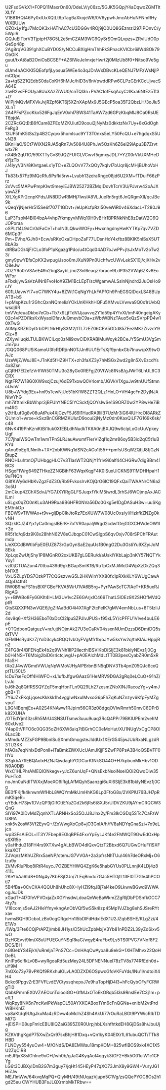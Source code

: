 U2FsdGVkX1+F0PQ11MaxrOn60/OdeLV/y06zc/5GJK5GQpjY4aDqwoZGMTltXLfY
V1B81HQt46Py0xlUxXQtLt6pTag6aXkojeW6/0V6ypwhJmcAbHuNFNmRHyWXBUUw
QZOxLy1fgJ7McQK3xHAThAC7cU3DGGv4ROj9jO0UQ8GEzmzi297IPOnvC/y5WpIR
GQJuEITbrV3TjptpH78G5L2e5mCZAM3WG9QySrSOmQLvpzs+ZRvlUdO0pGeSp48p
2Ag8rqVG391ghXCuBYD0S/yNCCuBXlgHmThhRkSPnacKVICbr6ilW48Ok79ObGiK
guut/txAt8aB2OniOsBCSEF+AZ6lWeJeImxjeHwrt2j0MIzUb8f0+Nitso9Ve5gu
dUm4nACKKl5QEofpfjLyosua5WEe4o3qJDrAVxDBvcKLeQENJ7MFzWsNjIPmCDpc
2a+tqSZ21QEdbS0daCxKH6hMJc/hID3r/6nVpwddRPw6CLPzGErKCcUjvacSA64E
zlwR2vsFFOUya8UuXAzZiWU0/cnTQl3n+PVAC1ofFsqAcyCzIKxa6NtEz5Tt3+l7
WIPjrMQvMFXVkJvjRZpf6KT6j5XZnXApMx9J5GEcP5oa35F2QbzLH/3oJlu5XLnT
2A4PFsPZccKkx526FgJqEnV0xhl7BWS41TaAW7zd6GPzKbqMlJ8Oa0RsUET6pjdA
2CZRcGQtEtB9fCam8ZFEqMZKUlutD9ooui2jNyMz0dkktzNv7Uy+8xGdOghFeRg3
13UF5fnK5tSs2p4B2Cyqvx5homIsuc9YT3T0nxs5eLY50FcQU+e7hgdqxS5UvN28
BKnHaO/9Ct7WiXN2RJA5qRn7Jv5084U8PhJw5OzKh6Z6el29iApu3B7Zrvtwtx7R
nX4Br2qU1G/59lXTTyGvS9JQZFUfGLVCwvf5gmxyJDL7+YZ00rVkUXMHeDeYjzTb
/J4Iyy//3N/8KlvtgaeLx1yTC+eZLQOvV77xQOy7kqIvI7bUqr8jcMHjBUhoVoHJ
Tk83fx57Fz9MQcRfu5Psfki5rw+Lvubh13zdraRngc08jd6U2XM+fTDuiF66zPrz
2xVvc5MAPwPmpKIwt9meyiEJBW25272BZMqIDovhTcrV3U/PJvrw42oAJXyavAZF
XfLXgKPr2cnpKFds/JN8DDwRIMHj7IwslA8VLJueRn5rgt6JnQRgmXII/qcJBe9k
vQeqYjNjerHr515Se6f707T1GDvt+/eUpKcfpRzI50veWiR0v46XdacL+T280J96
LuP3FspM4Bl04bzA4vhp7fkmpyvMWq10H0vBHr1BPRNkNhE8zDatW2C6QJOPoraa
oSPLt14L9dCr0dFaCeT+holN3LQkwiWOFy+HwxnhgdnyHwKYTKp7qv7VZD6MCp3f
Pm+EVhq/GJh8+Ecw/sRKxOxaDHpoZaF77UDsnHoY4xfbz8BKIK5nlSsX5UT8bA3x
dtRBaDG/4jF/CLo3foP1pKgazg1Pdo/u4tCqd04AD7oJwPP+jtsJxMoTv2oTw23/
gmy9pwYEfsCpKX2wpugiJsoo0mJXuN9Pn0UchfwcUWvLekSX10j/cjXHv2vO8eJw
JOZY9o0rVSAeE49n2bqjSaybL/no23nI6eaqz7orace9LdP352VWq6ZKv8EoWFxr
aFbxkjywSaVzAINr8FvoHoX9ZM1BcLEpT/scWgamwALSslnNjndrd2JuOsHo9rJY
601LUavwYl7+oC7WKY4u+8ZWt1CqNgYhLkFAPfOh9PnEGSQlDoxLS48BUpATB+bS
I+pMspKzu1r2GhcQxnNQmeIiaYOkUnKHkhHQFu5XMvuLVwwa9Q0x1rUvbQwsdj6R
tmVVq/euaDkbo7eCb+Tb7x9LjfTdVIJjaavvq2Y1d59p4YfvXl/tmF40ngeigAKy
02c4vPZOi1ksKxWyaolDfavJuQmevbC9a+zWbtWBNzTAuo5xQzSVrpPD4w10XTwG
A0MpXRZ6DyGrbDPL16rHtyS3M2/tTL7zEZ06CEV5GDd85ZEezMKzZivzcY9Glz+8
rZXywIluqkLTULBKWClLqo0zNli9xwClDXRABlMuWqyk2BCeJY5SmU3VgSmJm7pu
/GQQ068PUSiKamoU3fcRDRj/nN0TJJn6UU1ErTsXjf9pnbxGb7Inuw/pX9twOAJz
UzeWjZ/WsJ8E+JTnKd5fHZ9HTX+zh3faXZ3y7hMSGx2wd2g8n5XvEzcdYs4x8Zsn
gCjRH7El2efzVrIfWt50TMU3o28yGo0REFgjZ0VtWc8fNsB/gJWrT6LhUL9C3CRX
NgtFR7W18G0XW9xcjCzuj/6dE9TxowQ0V4omb/JGVkV1XguJw9tnUUfStmnoUvnV
U8b+WYdg3Eu+hnl9sTewNjUc51bKfW8ZZT2QLz1HnLO+VH4gcFn2DyjNJANiwYhG
mh7ifXmikBbWhpr3jBFUhYNEC5lYCSckfjQOYsIwSe1S9ORZ0w2YP8wHe7iBm4RG
y2tHLuf0g8v08uAtPuk4XjCzvF5J69I1HudRA9lilB7UzMr3iG64lUHrcOI8ARkZ
QUmio1+wrxe+kSxzBnCGRMZKUlutD9ooui2jNyMz0dn0KaxQiLF7G169k6sk/c48
6NvK419PhKzniKtBi1tuk0XfEBLdhNudkTK6A0njBXJQ9w6clpLoGcUuVpkeyUgf
7C7jhaiWSQwTm1wmTPnSLRJauAwumfFIerVIZql1q2mr86oy5B3id2qC5t1uBKYd
gAnu9oEgfLNmIh+TX+2nbKWNq1dSN2cACo1t55++pmfsUSqWZQfjJ8fjGzNBtupZ
RNOHLuhtmOj7UHbggHLC7v3TlasWT2QNjY1frlv9i0alf44CHGRw7digBBm41BCS
HSgoFIWrg649ZTHkeZZNGBihF63WqxKqgF4K0iSuxUlCKNS911MDHHpaH19uFNQh
G8fKWy6dHbKvZgzFdZ3O/Rb9FvkosIrvKOjQrO6lC19QFxQaiTWAANrCN6a23o5U
2mCkup4ZChXSdvJ/YG7JXYlRgGLFSJuqxfYkiM5iwrdL3rhSJ6WOjmpAxJACILmI
uSLgx0qZO0nKLu3AH9Roa9B6HFR0NVa56Dc0Gkg5e1DgDASuH3w+uuSKgEM/nkDp
FBDW9vTIVWAx+t9v+gljDpClkJtoRz7EoXUW7V/08UcOxs/yI/HzkfkZNZgOkvNH
SQzkICJZ4Yjx1yCa0mgslBErK+7ofVR0apaIjWrgd2cdwfGejGGXCHWdeOW1I+3e
lIR5t1d/q9dz9K8x28hhN62V8sCJbqpC01CwSlgpS6qvOxjv708rSPChFRAutmdp
lJeXCCdBWtlbFpE0EUZ873rGpGynSaE2quUs1B0ngG2Du3GstiYu9XZyiJoM8Ekk
XpLqqZwUtjShy1P8MGnRO2xxUKB7gLGERu/d/aUsklYKbLajp3nKY57NQTYkYoy1
vzl0jCTUAZun470tbu439d9gkBGapSmIK1B/RuTpCxMJiMcD4WpXzDkZQq3bN1X6
VxUSZLpYDS7OzkPT7CQGszvwG5L2HKWinYXX80fx1pRXkKLY6WUgCawA4QpD4thG
RW0B9haFS1bsBlXFGBeFKVA5WrU1VA6B5rg+PyrPAwScTC7lAeT+KR5uxRJRigAG
y++BlWBo8Fy6GKIt4I+LM3Uv1vcZE6GArjxIC469ThatL5lOEz9X2SHOfMVdQptR
GtsSQXXPN3wVQE6j/gZifAaBdO4i4X1XgF2tcFeIK7gMV4emNbLus+8T5IzIiJ2d
4sv9q6+Xf2H36EboT0xDcCl2lpuSZPJlvJPUS+f95xL5Y/cPFFU1VIve4buLE6pE
+0TQdbonQatguzV+nr/ujtNOjmAk27U3eCaRV04ssxnNUmDzzsD6DmtDQ5s8tTVV
GFMlHsRydKzZjYoD3cyk4RQQ1vb0yFVgMfrfb/oJYw5ksYw2q/tnKlAiJHppjBn2
Z4FG8r4/BFENqEk4b2q9WNh1IIP2IlecthIBSVlKbDiSIjE3k81bkIyNEvz1j0Cg
b0H4NS+T6Mbig2biD6r4ctcjwgU+pA0EAIchMdLtTT0B3pexCyabZR0m5xRh1aSH
tXo2J4wWGmdVWUqNpWMoVJHyAlPBrbnBlN5qDNV3Tb4pnZ05QJc6cxQptTLl50L5
lcDu7seFqOff4HiWFO+xL1ufbJfgwGAazG1HeMRV9DGA2gRq0eLCuO+91hZ/LvJc
bJ6h2q8QffRSSQYZqT5mqHbnTLn9Q29Lh27zesmZNbXlNJRacozYg+y4mJgbB+11
7Y6JZxFKqLjqsecKkkkk1h4vggIwNxuIMvxoG6pFhZqKuNZnzyv6KfpFyMZgvpuT
L9GNlBqmjEx+A02S4KNAww1RJpim56CR3z08dgqOViwRmrh50mvC6DPrBk82XUHA
/OTEdYjm13zsRh5MrU4SNSUTsmw3uuu9uaq3RcQ4PPr79BKIUPEm2vehM60xUve2
Y4ap0tVFFO6c0QG35oZH6XW6aiq7tBGrhCC0eMoHut/XU1NUgVxCgCP8OI6Lac3b
xMmduMZZsFGP9BbnlSuSXnmGmogsteJIddUx1XErG545jwJUbRxaNLgzdR3TU3KK
hfAOa7eqNhIxDdPonll+ITaBmkZiWXUcUAmJKjjFSZwFP8PsA3B4oQSBVFF0l1Yx
S3gkbA7flEBQAoIxHZNJQwdaghYGDCurKfNkSO44O+H7kpbunMkHbv1ODN0A0DjB
WxC1HLPhrAMEQlONkegv+yJcZ6unUqF+QNsExbNsoiNselQOi2QwqDiw35PuHToX
noJnn0uNdITWXxjMoeXO9iRgLAfMQyhSaanzgi6uXl6SIjE3k81bkIyNEvz1j0Cg
BE0fFKjfk4knwmWfHbL8WQYmMkUmHhKG8Lp3FfoG8x/2VKPlU76BJH7pRmKSqeR+
qYEduH73jw1DVzQP3jGlfCttEYaZGd2k6jRs6t8XJ5rUlDVZKU9jAYmCRQCW3QnG
SIYi97A0lDvMdZjqnhXTLARNHxSo35OJJ8Jlnx2y/Fm3IkCGDq5STc7CaFzWU8RA
xnk5v2osW3Vf2EyvQ+/ZxV/wgXoCp8+jO3GnIA/h/fV8aNDYqGnaSzi+7o9eLjcn
wp33FsAiEOL+lT3Y7Fbep9EGlqBPE4FxvYpEyLJKf4e2FMWQT9GwEdOxHpsSXR5e
y0aHhdu318FH4rs9XTXw4gALbBWO4dlQxvQtzT2Bbxd6Q7UGwDHuFi1SXFkkaXCT
ZJVqnzMKhUZRrx5aeNP/ctemJG7VVGA+2a3pfrsNhTUu/46h7deORxMj+O6lzu9y
Zl/MvRluPlbq8iRtR4uycJ7OZBEYHWQ4ZgK6e5habGYUs0PLLnnjK4LDj4z8411L
2KeYbAa6td8+0Ng4y7KbF8jCUn/7LEqBmdc7GJc5HT0jtL13FI0T7Gle4hPCOtl7
5B4fBa+0CvCXA4QQUh8hUhc8X+IyHZI9fqJBj7al4keO9LkwwBGwd9WWAogJsJDk
xGadT+4l70feVFVOxjaZxXGYhsdwLdoaQnWeBaWkmZZgRljDbPDSnfkGCC74ty7s
V18comjs5eAJ2HIeYfnyvkngAnObVQf5wS5k4Izp45Mp1VJZbg8ehSJSreRYtxav
hvmsBQH9DcboLzBo0ogCRgcHn1I5bDlFdHdxIEdX1U2JZqbBSHE/KLgZzi/4E1Wo
/1Wq/3Fte6CQjPrAPZj/mb8JH1ys/D5hUcZpbMxjV3Yb81nPDZ2L39yZd6ixv5wO
DzHGEvvt9Im/X8uUFUEGuYNSqRkaG/wgyE4raFbx9Ls5TS0PVG7VNof8F2DCS/BH
nGlGebYS4EjkV/uRreIjaTPnS7Cc+OnHAqCwAyoa8u8ekG+1XHTMhvx22QoHDeBL
KnIPp6cIfkLv0B+wyRgoaRd5uzMey24L5DFNENNueI78zTV8s774RfEdh0d+uY9M
7nGXo73y7BvPKQf9RKxhulGLvLA0DZXD6OSpwcGfoVKFuYds/lNu1i/ndtoiX4H4
Bdkc6PpgvZrE3FVFLvdEVCtyssqhepxJ7e9huTopHjD4l3+hFcQybOFyFCRWgTI0
QbbkPmrnEX0VZAEOcnToiooiGO+GfMJxOToEkORqb5I3s9RnsIEe7C3j1m+pafL1
WqRpy8NX6n7ncKwiPkWapCL50AYXKCABox1Ym6cFnQGNa+xnIbM2vtPrdWBHKnIZ
vp8aKtdq9UtgJkuMa4zRDvw4oMclhZ4Sh4AkUi77rOuRaLBGt9PYWicRIbTDMi7G
+jEISPH08upFmIcEBU8lQZaiG395Z0R0UrpjhbLXshfhtkdEH8GjDSs8h/JbuUjg
KZKVthgKgdP75XwZxQr97sxBhjH81Dxq+vQn1kyK04EIXr1L61ubuQCT/TTk8HBD
FLNDyy554yuCw4+M/ONdS/DA8EMWsu18mpKOM+825wfiBOS9xk4XC1X5U2ZqCiR8
mEJRjxX8slGhIne9xC+I/wh0b/gJaG4KyqAof4qqyk3tGF2+Bk5O01uiW1c1CFYg
LG6t3DJBXyIDnB2G7m3guy7/jqHt145HEyP47qXO73JmX8y9GW4+VuryJG1Hi7Jw
MEJ1mWw/64kvqMqPQ+QlyMH/49tNUqazVjupn5C1Vg/zsQQePYOC8Os2h1gd25eu
CWYHUB3FsJLQXrmbMkTRbw==
